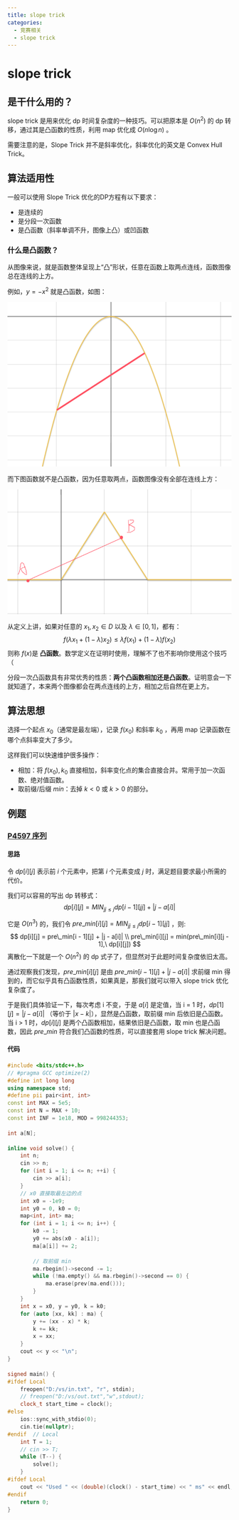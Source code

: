 ```yaml
---
title: slope trick
categories:
  - 竞赛相关
  - slope trick
---
```

# slope trick

## 是干什么用的？

slope trick 是用来优化 dp 时间复杂度的一种技巧。可以把原本是 $O(n^2)$ 的 dp 转移，通过其是凸函数的性质，利用 map 优化成 $O(n\log{n})$ 。

需要注意的是，Slope Trick 并不是斜率优化，斜率优化的英文是 Convex Hull Trick。



## 算法适用性

一般可以使用 Slope Trick 优化的DP方程有以下要求：

- 是连续的
- 是分段一次函数
- 是凸函数（斜率单调不升，图像上凸）或凹函数

### 什么是凸函数？

从图像来说，就是函数整体呈现上“凸”形状，任意在函数上取两点连线，函数图像总在连线的上方。

例如，$y = -x^2$ 就是凸函数，如图：

![1](../../assets/算法/1.png)

而下图函数就不是凸函数，因为任意取两点，函数图像没有全部在连线上方：

![2](../../assets/算法/2.png)

从定义上讲，如果对任意的 $x_1, x_2 \in D$ 以及 $\lambda \in [0,1]$，都有：
$$
f(\lambda x_1 + (1 - \lambda) x_2) \leq \lambda f(x_1) + (1 - \lambda) f(x_2)
$$
则称 $f(x)$是 **凸函数**。数学定义在证明时使用，理解不了也不影响你使用这个技巧（

分段一次凸函数具有非常优秀的性质：**两个凸函数相加还是凸函数**。证明意会一下就知道了，本来两个图像都会在两点连线的上方，相加之后自然在更上方。



## 算法思想

选择一个起点 $x_0$（通常是最左端），记录 $f(x_0)$ 和斜率 $k_0$ ，再用 map 记录函数在哪个点斜率变大了多少。

这样我们可以快速维护很多操作：

- 相加：将 $f(x_0),k_0$ 直接相加，斜率变化点的集合直接合并。常用于加一次函数、绝对值函数。
- 取前缀/后缀 $min$：去掉 $k<0$ 或 $k>0$ 的部分。

## 例题
### [P4597 序列](https://www.luogu.com.cn/problem/P4597)

#### 思路

令 $dp[i][j]$ 表示前 $i$ 个元素中，把第 $i$ 个元素变成 $j$ 时，满足题目要求最小所需的代价。

我们可以容易的写出 dp 转移式：
$$
dp[i][j] = MIN_{jj \leq j}{dp[i - 1][jj]} + |j - a[i]|
$$

它是 $O(n^3)$ 的，我们令 $pre\_min[i][j] = MIN_{jj \leq j}{dp[i - 1][jj]}$ ，则:
$$
dp[i][j] = pre\_min[i - 1][j] + |j - a[i]| \\
pre\_min[i][j] = min(pre\_min[i][j - 1],\ dp[i][j])
$$
离散化一下就是一个 $O(n^2)$ 的 dp 式子了，但显然对于此题时间复杂度依旧太高。

通过观察我们发现，$pre\_min[i][j]$ 是由 $pre\_min[i - 1][j] + |j - a[i]|$ 求前缀 min 得到的，而它似乎具有凸函数性质，如果真是，那我们就可以带入 slope trick 优化复杂度了。

于是我们具体验证一下，每次考虑 i 不变，于是 $a[i]$ 是定值，当 i = 1 时，$dp[1][j] = |j - a[i]|$ （等价于 $|x - k|$），显然是凸函数，取前缀 min 后依旧是凸函数。当 i > 1 时，$dp[i][j]$ 是两个凸函数相加，结果依旧是凸函数，取 min 也是凸函数，因此 $pre\_min$ 符合我们凸函数的性质，可以直接套用 slope trick 解决问题。

#### 代码

```cpp
#include <bits/stdc++.h>
// #pragma GCC optimize(2)
#define int long long
using namespace std;
#define pii pair<int, int>
const int MAX = 5e5;
const int N = MAX + 10;
const int INF = 1e18, MOD = 998244353;

int a[N];

inline void solve() {
    int n;
    cin >> n;
    for (int i = 1; i <= n; ++i) {
        cin >> a[i];
    }
    // x0 直接取最左边的点
    int x0 = -1e9;
    int y0 = 0, k0 = 0;
    map<int, int> ma;
    for (int i = 1; i <= n; i++) {
        k0 -= 1;
        y0 += abs(x0 - a[i]);
        ma[a[i]] += 2;

        // 取前缀 min
        ma.rbegin()->second -= 1;
        while (!ma.empty() && ma.rbegin()->second == 0) {
            ma.erase(prev(ma.end()));
        }
    }
    int x = x0, y = y0, k = k0;
    for (auto [xx, kk] : ma) {
        y += (xx - x) * k;
        k += kk;
        x = xx;
    }
    cout << y << "\n";
}

signed main() {
#ifdef Local
    freopen("D:/vs/in.txt", "r", stdin);
    // freopen("D:/vs/out.txt","w",stdout);
    clock_t start_time = clock();
#else
    ios::sync_with_stdio(0);
    cin.tie(nullptr);
#endif  // Local
    int T = 1;
    // cin >> T;
    while (T--) {
        solve();
    }
#ifdef Local
    cout << "Used " << (double)(clock() - start_time) << " ms" << endl;
#endif
    return 0;
}
```



























